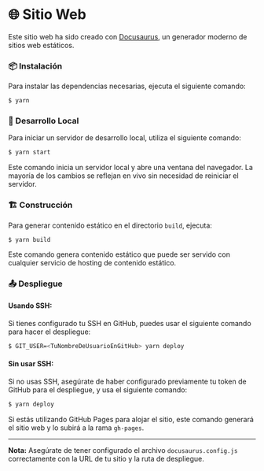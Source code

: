 # 🌐 Sitio Web

Este sitio web ha sido creado con [Docusaurus](https://docusaurus.io/), un generador moderno de sitios web estáticos.

### 📦 Instalación

Para instalar las dependencias necesarias, ejecuta el siguiente comando:

```bash
$ yarn
```

### 🚀 Desarrollo Local

Para iniciar un servidor de desarrollo local, utiliza el siguiente comando:

```bash
$ yarn start
```

Este comando inicia un servidor local y abre una ventana del navegador. La mayoría de los cambios se reflejan en vivo sin necesidad de reiniciar el servidor.

### 🏗️ Construcción

Para generar contenido estático en el directorio `build`, ejecuta:

```bash
$ yarn build
```

Este comando genera contenido estático que puede ser servido con cualquier servicio de hosting de contenido estático.

### 📤 Despliegue

#### Usando SSH:
Si tienes configurado tu SSH en GitHub, puedes usar el siguiente comando para hacer el despliegue:

```bash
$ GIT_USER=<TuNombreDeUsuarioEnGitHub> yarn deploy
```

#### Sin usar SSH:
Si no usas SSH, asegúrate de haber configurado previamente tu token de GitHub para el despliegue, y usa el siguiente comando:

```bash
$ yarn deploy
```

Si estás utilizando GitHub Pages para alojar el sitio, este comando generará el sitio web y lo subirá a la rama `gh-pages`.

---

**Nota:** Asegúrate de tener configurado el archivo `docusaurus.config.js` correctamente con la URL de tu sitio y la ruta de despliegue.
```